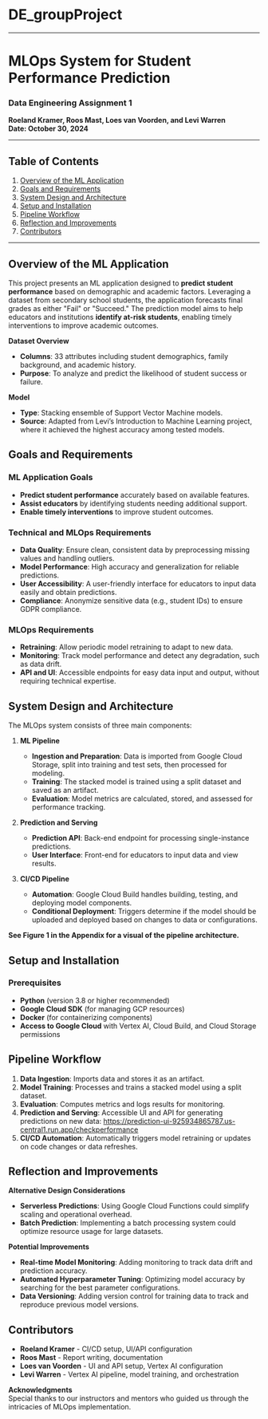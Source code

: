 # DE_groupProject

---

# MLOps System for Student Performance Prediction

### Data Engineering Assignment 1
**Roeland Kramer, Roos Mast, Loes van Voorden, and Levi Warren**  
**Date: October 30, 2024**

---

## Table of Contents

1. [Overview of the ML Application](#overview-of-the-ml-application)
2. [Goals and Requirements](#goals-and-requirements)
3. [System Design and Architecture](#system-design-and-architecture)
4. [Setup and Installation](#setup-and-installation)
5. [Pipeline Workflow](#pipeline-workflow)
6. [Reflection and Improvements](#reflection-and-improvements)
7. [Contributors](#contributors)

---

## Overview of the ML Application

This project presents an ML application designed to **predict student performance** based on demographic and academic factors. Leveraging a dataset from secondary school students, the application forecasts final grades as either "Fail" or "Succeed." The prediction model aims to help educators and institutions **identify at-risk students**, enabling timely interventions to improve academic outcomes.

**Dataset Overview**  
- **Columns**: 33 attributes including student demographics, family background, and academic history.
- **Purpose**: To analyze and predict the likelihood of student success or failure.

**Model**  
- **Type**: Stacking ensemble of Support Vector Machine models.
- **Source**: Adapted from Levi’s Introduction to Machine Learning project, where it achieved the highest accuracy among tested models.

## Goals and Requirements

### ML Application Goals
- **Predict student performance** accurately based on available features.
- **Assist educators** by identifying students needing additional support.
- **Enable timely interventions** to improve student outcomes.

### Technical and MLOps Requirements
- **Data Quality**: Ensure clean, consistent data by preprocessing missing values and handling outliers.
- **Model Performance**: High accuracy and generalization for reliable predictions.
- **User Accessibility**: A user-friendly interface for educators to input data easily and obtain predictions.
- **Compliance**: Anonymize sensitive data (e.g., student IDs) to ensure GDPR compliance.

### MLOps Requirements
- **Retraining**: Allow periodic model retraining to adapt to new data.
- **Monitoring**: Track model performance and detect any degradation, such as data drift.
- **API and UI**: Accessible endpoints for easy data input and output, without requiring technical expertise.

## System Design and Architecture

The MLOps system consists of three main components:

1. **ML Pipeline**  
   - **Ingestion and Preparation**: Data is imported from Google Cloud Storage, split into training and test sets, then processed for modeling.
   - **Training**: The stacked model is trained using a split dataset and saved as an artifact.
   - **Evaluation**: Model metrics are calculated, stored, and assessed for performance tracking.
   
2. **Prediction and Serving**  
   - **Prediction API**: Back-end endpoint for processing single-instance predictions.
   - **User Interface**: Front-end for educators to input data and view results.
   
3. **CI/CD Pipeline**  
   - **Automation**: Google Cloud Build handles building, testing, and deploying model components.
   - **Conditional Deployment**: Triggers determine if the model should be uploaded and deployed based on changes to data or configurations.

**See Figure 1 in the Appendix for a visual of the pipeline architecture.**

## Setup and Installation

### Prerequisites
- **Python** (version 3.8 or higher recommended)
- **Google Cloud SDK** (for managing GCP resources)
- **Docker** (for containerizing components)
- **Access to Google Cloud** with Vertex AI, Cloud Build, and Cloud Storage permissions


## Pipeline Workflow

1. **Data Ingestion**: Imports data and stores it as an artifact.
2. **Model Training**: Processes and trains a stacked model using a split dataset.
3. **Evaluation**: Computes metrics and logs results for monitoring.
4. **Prediction and Serving**: Accessible UI and API for generating predictions on new data: https://prediction-ui-925934865787.us-central1.run.app/checkperformance
5. **CI/CD Automation**: Automatically triggers model retraining or updates on code changes or data refreshes.

## Reflection and Improvements

**Alternative Design Considerations**  
- **Serverless Predictions**: Using Google Cloud Functions could simplify scaling and operational overhead.
- **Batch Prediction**: Implementing a batch processing system could optimize resource usage for large datasets.

**Potential Improvements**  
- **Real-time Model Monitoring**: Adding monitoring to track data drift and prediction accuracy.
- **Automated Hyperparameter Tuning**: Optimizing model accuracy by searching for the best parameter configurations.
- **Data Versioning**: Adding version control for training data to track and reproduce previous model versions.

## Contributors

- **Roeland Kramer** - CI/CD setup, UI/API configuration
- **Roos Mast** - Report writing, documentation
- **Loes van Voorden** - UI and API setup, Vertex AI configuration
- **Levi Warren** - Vertex AI pipeline, model training, and orchestration

**Acknowledgments**  
Special thanks to our instructors and mentors who guided us through the intricacies of MLOps implementation.

